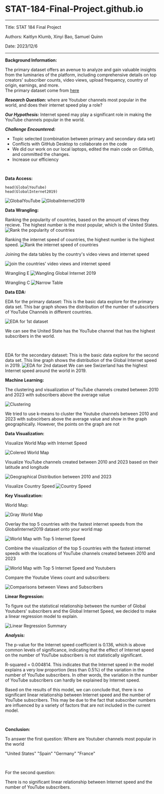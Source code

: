 # STAT-184-Final-Project.github.io
---
Title: STAT 184 Final Project

Authors: Kaitlyn Klumb, Xinyi Bao, Samuel Quinn

Date: 2023/12/6

---

**Background Information:**

The primary dataset offers an avenue to analyze and gain valuable insights from the luminaries of the platform, including comprehensive details on top creators' subscriber counts, video views, upload frequency, country of origin, earnings, and more.   
The primary dataset come from [here](https://www.kaggle.com/datasets/nelgiriyewithana/global-youtube-statistics-2023)

***Research Question:*** where are Youtuber channels most popular in the world, and does their internet speed play a role? 

***Our Hypothesis:*** Internet speed may play a significant role in making the YouTube channels popular in the world.

***Challenge Encountered:***
* Topic selected (combination between primary and secondary data set)
* Conflicts with GitHub Desktop to collaborate on the code 
* We did our work on our local laptops, edited the main code on GitHub, and committed the changes. 
* Increase our efficiency


<br>


**Data Access:**
```{r}
head(GlobalYouTube)
head(GlobalInternet2019)
```
![GlobalYouTube](/1.png)
![GlobalInternet2019](/2.png)

**Data Wrangling:**


Ranking the popularity of countries, based on the amount of views they recieve. The highest number is the most popular, which is the United States. 
![Rank the popularity of countries](/3.png)

Ranking the internet speed of countries, the highest number is the highest speed. 
![Rank the internet speed of countries](/4.png)


Joining the data tables by the country's video views and internet speed 

![join the countries' video views and internet speed](/5.png)



Wrangling E
![Wangling Global Internet 2019](/6.png)

Wrangling C
![Narrow Table](/7.png)


**Data EDA:**

EDA for the primary dataset:
This is the basic data explore for the primary data set. This bar graph shows the distribution of the number of subscirbers of YouTube Channels in different countries.

![EDA for 1st dataset](/8.png)

We can see the United State has the YouTube channel that has the highest subscribers in the world.

<br>

EDA for the secondary dataset:
This is the basic data explore for the second data set. This line graph shows the distribution of the Global Internet speed in 2019.
![EDA for 2nd dataset](/9.png)
We can see Swizerland has the highest Internet speed around the world in 2019.

**Machine Learning:**

The clustering and visualization of YouTube channels created between 2010 and 2023 with subscribers above the average value

![Clustering](/10.png)

We tried to use k-means to cluster the Youtube channels between 2010 and 2023 with subscirbers above the average value and show in the graph geographically. However, the points on the graph are not 

**Data Visualization:**

Visualize World Map with Internet Speed

![Colered World Map](/11.png)

Visualize YouTube channels created between 2010 and 2023 based on their latitude and longitude

![Geographical Distribution between 2010 and 2023](/12.png)


Visualize Country Speed
![Country Speed](/13.png)


**Key Visualization:**

World Map:

![Gray World Map](/18.png)

Overlay the top 5 countries with the fastest internet speeds from the GlobalInternet2019 dataset onto your world map

![World Map with Top 5 Internet Speed](/14.png)


Combine the visualization of the top 5 countries with the fastest internet speeds with the locations of YouTube channels created between 2010 and 2023

![World Map with Top 5 Internet Speed and Youtubers](/15.png)


Compare the Youtube Views count and subscribers:

![Comparisons between Views and Subscribers](/16.png)



**Linear Regression:**

To figure out the statistical relationship between the number of Global Youtubers' subscribers and the Global Internet Speed, we decided to make a linear regression model to explain.

![Linear Regression Summary](/17.png)


***Analysis:***

The p-value for the Internet speed coefficient is 0.136, which is above common levels of significance, indicating that the effect of Internet speed on the number of YouTube subscribers is not statistically significant.

R-squared = 0.004814. This indicates that the Internet speed in the model explains a very low proportion (less than 0.5%) of the variation in the number of YouTube subscribers. In other words, the variation in the number of YouTube subscribers can hardly be explained by Internet speed.

Based on the results of this model, we can conclude that, there is no significant linear relationship between Internet speed and the number of YouTube subscribers. This may be due to the fact that subscriber numbers are influenced by a variety of factors that are not included in the current model.

<br>

**Conclusion:**

To answer the first question: Where are Youtuber channels most popular in the world

"United States" "Spain" "Germany" "France"  

<br>

For the second question: 

There is no significant linear relationship between Internet speed and the number of YouTube subscribers.


 
